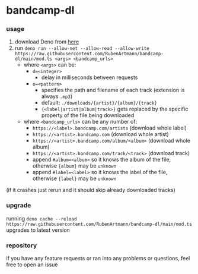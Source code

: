 # bandcamp-dl
### usage
1. download Deno from [here](https://deno.land/#installation)
2. run ```deno run --allow-net --allow-read --allow-write https://raw.githubusercontent.com/RubenArtmann/bandcamp-dl/main/mod.ts <args> <bandcamp_urls>```
	* where ```<args>``` can be:
		* ```d=<integer>```
			* delay in milliseconds between requests
		* ```o=<pattern>```
			* specifies the path and filename of each track (extension is always ```.mp3```)
			* default: ```./downloads/{artist}/{album}/{track}```
			* ```{<label|artist|album|track>}``` gets replaced by the specific property of the file being downloaded 
	* where ```<bandcamp_urls>``` can be any number of:
		* ```https://<label>.bandcamp.com/artists``` (download whole label)
		* ```https://<artist>.bandcamp.com``` (download whole artist)
		* ```https://<artist>.bandcamp.com/album/<album>``` (download whole album)
		* ```https://<artist>.bandcamp.com/track/<track>``` (download track)
		* append ```#album=<album>``` so it knows the album of the file, otherwise ```{album}``` may be ```unknown```
		* append ```#label=<label>``` so it knows the label of the file, otherwise ```{label}``` may be ```unknown```

(if it crashes just rerun and it should skip already downloaded tracks)

### upgrade
running ```deno cache --reload https://raw.githubusercontent.com/RubenArtmann/bandcamp-dl/main/mod.ts``` upgrades to latest version

### repository
if you have any feature requests or ran into any problems or questions, feel free to open an issue

